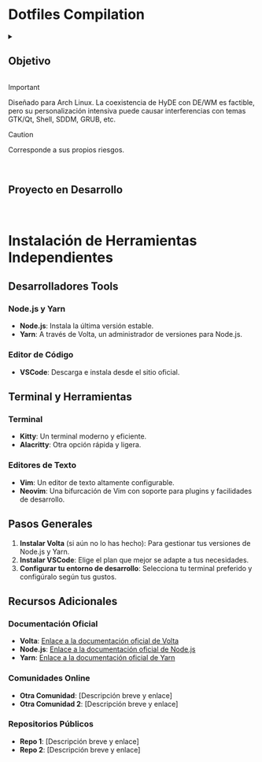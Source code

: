 <h1>Dotfiles Compilation</h1>

<details closed>
  <summary><h2>Objetivo</h2></summary>
  
- Implementar una instalación eficiente y rápida, basada en la instalación mínima de Arch Linux, configurando una interfaz simple y acogedora mediante Hyperland y dotfiles personalizados. 
- Integrar las herramientas esenciales, optimizadas al máximo, para maximizar la productividad en el desarrollo web y la interacción con la terminal.
- Simplificar la mayor cantidad de pasos posibles, permitiendo que tanto principiantes como expertos obtengan su entorno listo para trabajar y aumenten su productividad en el menor tiempo posible.

</details>

> [!IMPORTANT]
> Diseñado para Arch Linux.
> La coexistencia de HyDE con DE/WM es factible, pero su personalización intensiva puede causar interferencias con temas GTK/Qt, Shell, SDDM, GRUB, etc.

> [!CAUTION]
> Corresponde a sus propios riesgos.

<br>
<h2>Proyecto en Desarrollo</h2>
<br>

# Instalación de Herramientas Independientes

## Desarrolladores Tools

### Node.js y Yarn

- **Node.js**: Instala la última versión estable.
- **Yarn**: A través de Volta, un administrador de versiones para Node.js.

### Editor de Código

- **VSCode**: Descarga e instala desde el sitio oficial.

## Terminal y Herramientas

### Terminal

- **Kitty**: Un terminal moderno y eficiente.
- **Alacritty**: Otra opción rápida y ligera.

### Editores de Texto

- **Vim**: Un editor de texto altamente configurable.
- **Neovim**: Una bifurcación de Vim con soporte para plugins y facilidades de desarrollo.

## Pasos Generales

1. **Instalar Volta** (si aún no lo has hecho): Para gestionar tus versiones de Node.js y Yarn.
2. **Instalar VSCode**: Elige el plan que mejor se adapte a tus necesidades.
3. **Configurar tu entorno de desarrollo**: Selecciona tu terminal preferido y configúralo según tus gustos.

## Recursos Adicionales

### Documentación Oficial

- **Volta**: [Enlace a la documentación oficial de Volta](https://volta.sh/)
- **Node.js**: [Enlace a la documentación oficial de Node.js](https://nodejs.org/en/docs/)
- **Yarn**: [Enlace a la documentación oficial de Yarn](https://yarnpkg.com/getting-started)

### Comunidades Online

- **Otra Comunidad**: [Descripción breve y enlace]
- **Otra Comunidad 2**: [Descripción breve y enlace]

### Repositorios Públicos

- **Repo 1**: [Descripción breve y enlace]
- **Repo 2**: [Descripción breve y enlace]

<!--
Agregar alias en la terminal para ajusta la imagen a la caja del neofetch
alias neofetch="neofetch --size none"
--!>
